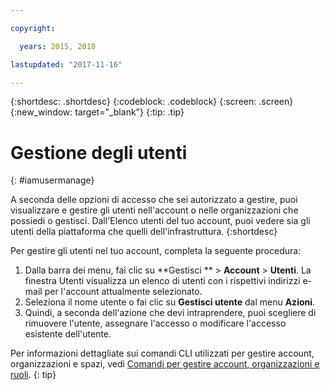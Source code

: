 ```yaml
---

copyright:

  years: 2015, 2018

lastupdated: "2017-11-16"

---
```


{:shortdesc: .shortdesc}
{:codeblock: .codeblock}
{:screen: .screen}
{:new_window: target="_blank"}
{:tip: .tip}

# Gestione degli utenti
{: #iamusermanage}

A seconda delle opzioni di accesso che sei autorizzato a gestire, puoi visualizzare e gestire gli utenti nell'account o nelle organizzazioni che possiedi o gestisci. Dall'Elenco utenti del tuo account, puoi vedere sia gli utenti della piattaforma che quelli dell'infrastruttura.
{:shortdesc}

Per gestire gli utenti nel tuo account, completa la seguente procedura:

1. Dalla barra dei menu, fai clic su **Gestisci ** &gt; **Account** &gt; **Utenti**. La finestra Utenti visualizza un elenco di utenti con i rispettivi indirizzi e-mail per l'account attualmente selezionato.
2. Seleziona il nome utente o fai clic su **Gestisci utente** dal menu **Azioni**.
3. Quindi, a seconda dell'azione che devi intraprendere, puoi scegliere di rimuovere l'utente, assegnare l'accesso o modificare l'accesso esistente dell'utente.

Per informazioni dettagliate sui comandi CLI utilizzati per gestire account, organizzazioni e spazi, vedi [Comandi per gestire account, organizzazioni e ruoli](/docs/cli/reference/bluemix_cli/bx_cli.html#bx_commands_acctorg).
{: tip}
